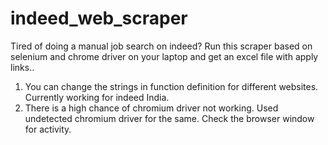 # indeed_web_scraper
Tired of doing a manual job search on indeed? Run this scraper based on selenium and chrome driver on your laptop and get an excel file with apply links.. 
1. You can change the strings in function definition for different websites. Currently working for indeed India. 
2. There is a high chance of chromium driver not working. Used undetected chromium driver for the same. Check the browser window for activity.
